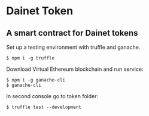 # Dainet Token

## A smart contract for Dainet tokens

Set up a testing environment with truffle and ganache.

```
$ npm i -g truffle
```

Download Virtual Ethereum blockchain and run service:

```
$ npm i -g ganache-cli
$ ganache-cli
```

In second console go to token folder:

```
$ truffle test --development
```


